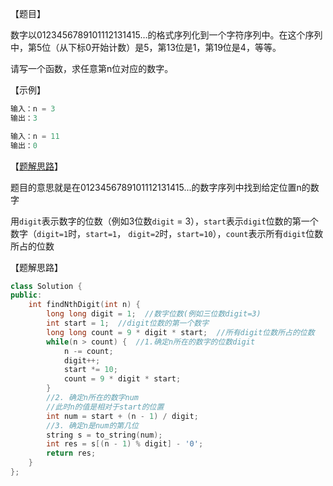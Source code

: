 【题目】

数字以0123456789101112131415…的格式序列化到一个字符序列中。在这个序列中，第5位（从下标0开始计数）是5，第13位是1，第19位是4，等等。

请写一个函数，求任意第n位对应的数字。

【示例】

```c++
输入：n = 3
输出：3
```

```c++
输入：n = 11
输出：0
```

【[题解思路](https://leetcode-cn.com/problems/shu-zi-xu-lie-zhong-mou-yi-wei-de-shu-zi-lcof/solution/mian-shi-ti-44-shu-zi-xu-lie-zhong-mou-yi-wei-de-6/)】

题目的意思就是在0123456789101112131415...的数字序列中找到给定位置n的数字

用`digit`表示数字的位数（例如3位数`digit` = 3），`start`表示`digit`位数的第一个数字（`digit=1`时，`start=1`， `digit=2`时，`start=10`），`count`表示所有`digit`位数所占的位数

【题解思路】

```c++
class Solution {
public:
    int findNthDigit(int n) {
        long long digit = 1;  //数字位数(例如三位数digit=3)
        int start = 1;  //digit位数的第一个数字  
        long long count = 9 * digit * start;  //所有digit位数所占的位数
        while(n > count) {  //1.确定n所在的数字的位数digit
            n -= count;
            digit++;
            start *= 10;
            count = 9 * digit * start;
        }
        //2. 确定n所在的数字num
        //此时n的值是相对于start的位置
        int num = start + (n - 1) / digit;
        //3. 确定n是num的第几位
        string s = to_string(num);
        int res = s[(n - 1) % digit] - '0';
        return res;
    }
};
```

